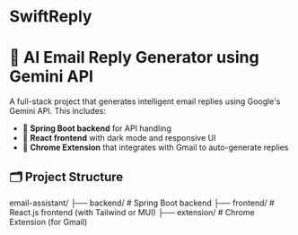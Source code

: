﻿# SwiftReply

# 📧 AI Email Reply Generator using Gemini API

A full-stack project that generates intelligent email replies using Google's Gemini API. This includes:

- 🚀 **Spring Boot backend** for API handling  
- 🎨 **React frontend** with dark mode and responsive UI  
- 🧩 **Chrome Extension** that integrates with Gmail to auto-generate replies

## 🗂️ Project Structure
email-assistant/
├── backend/ # Spring Boot backend
├── frontend/ # React.js frontend (with Tailwind or MUI)
├── extension/ # Chrome Extension (for Gmail)
